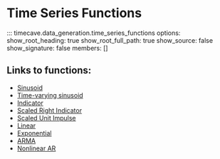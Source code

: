 # Time Series Functions

::: timecave.data_generation.time_series_functions
    options:
        show_root_heading: true
        show_root_full_path: true
        show_source: false
        show_signature: false
        members: []

## Links to functions:
- [Sinusoid](sinusoid.md)
- [Time-varying sinusoid](time_varying_sin.md)
- [Indicator](indicator.md)
- [Scaled Right Indicator](scaled_indicator.md)
- [Scaled Unit Impulse](impulse.md)
- [Linear](linear.md)
- [Exponential](exponential.md)
- [ARMA](arma.md)
- [Nonlinear AR](nonlinear_ar.md)